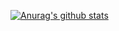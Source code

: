 [![Anurag's github stats](https://github-readme-stats.vercel.app/api?username=adrianovalente&count_private=true)](https://github.com/adrianovalente/github-readme-stats)
